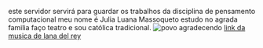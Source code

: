 este servidor servirá para guardar os trabalhos da disciplina de pensamento computacional
meu nome é Julia Luana Massoqueto
estudo no agrada familia
faço teatro
e sou católica tradicional.
![povo agradecendo](https://media1.tenor.com/m/so_jPwU7JrcAAAAC/musical-theatre-musical.gif)
[link da musica de lana del rey](https://www.youtube.com/watch?v=Bag1gUxuU0g)
